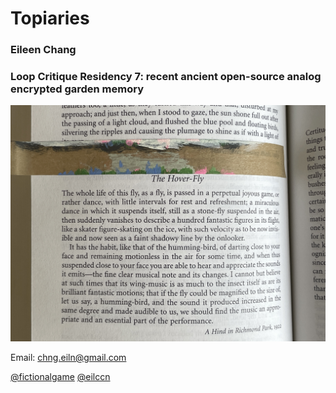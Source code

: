 # Topiaries
### Eileen Chang 

### Loop Critique Residency 7: recent ancient open-source analog encrypted garden memory
![alt text](https://github.com/eilccn/topiaries-info/blob/main/flowers/thehoverfly.jpg)

Email: chng.eiln@gmail.com

[@fictionalgame](https://twitter.com/fictionalgame) [@eilccn](https://eilccn.itch.io/garden-of-loom)





